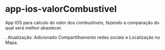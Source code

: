 # app-ios-valorCombustivel

App IOS para calculo do valor dos combustiveis,
fazendo a comparação do qual será melhor abastecer.

 . Atualização: 
 Adicionado Compartilhamento redes sociais e Localização no Mapa.
